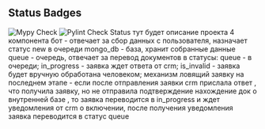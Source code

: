 ## Status Badges
![Mypy Check](https://github.com/sofiiila/bot-store/actions/workflows/CI_pipeline.yml/badge.svg?branch=dev_0.0/gl-autodeploy&job=mypy-check)
![Pylint Check Status](https://github.com/sofiiila/bot-store/actions/workflows/CI_pipeline.yml/badge.svg?branch=dev_0.0/gl-autodeploy&job=pylint-check)
тут будет описание проекта 
4 компонента
бот - отвечает за сбор данных с пользователя, назначает статус new в очереди
mongo_db - база, хранит собранные данные 
queue - очередь, отвечает за перевод документов в статусы: queue - в очереди;
in_progress - заявка ждет ответа от crm; is_invalid - заявка будет вручную обработана человеком;
механизм ловящий заявку на последнем этапе - если после отправления заявки crm прислала ответ , 
    что получила заявку, но не отправила подтверждение нахождение док о внутренней базе , то заявка 
    переводится в in_progress и ждет уведомления от crm о включении, после получения уведомления заявка переводится 
    в статус queue
    
